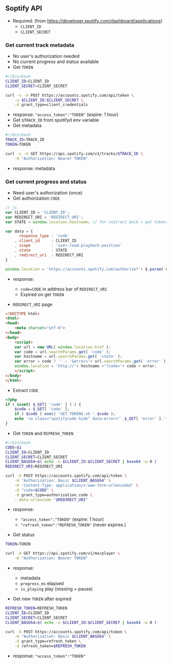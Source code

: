 Soptify API
---

- Required: (from https://developer.spotify.com/dashboard/applications)
	- `CLIENT_ID`
	- `CLIENT_SECRET`

### Get current track metadata
- No user's authorization needed
- No current progress and status available
- Get `TOKEN`
```sh
#!/bin/bash
CLIENT_ID=CLIENT_ID
CLIENT_SECRET=CLIENT_SECRET

curl -s -X POST https://accounts.spotify.com/api/token \
	-u $CLIENT_ID:$CLIENT_SECRET \
	-d grant_type=client_credentials
```
- response: `"access_token":"TOKEN"` (expire: 1 hour)
- Get `$TRACK_ID` from spotifyd env variable
- Get metadata
```sh
#!/bin/bash
TRACK_ID=TRACK_ID
TOKEN=TOKEN

curl -s -X GET https://api.spotify.com/v1/tracks/$TRACK_ID \
	-H "Authorization: Bearer TOKEN"
```
- response: metadata

### Get current progress and status
- Need user's authorization (once)
- Get authorization `CODE`
```js
// js
var CLIENT_ID = 'CLIENT_ID';
var REDIRECT_URI = 'REDIRECT_URI';
var STATE = window.location.hostname; // for redirect back > get tokens

var data = {
	  response_type : 'code'
	, client_id     : CLIENT_ID
	, scope         : 'user-read-playback-position'
	, state         : STATE
	, redirect_uri  : REDIRECT_URI
}

window.location = 'https://accounts.spotify.com/authorize?'+ $.param( data );
```
- response:
	- `code=CODE` in address bar of `REDIRECT_URI`
	- Expired on get `TOKEN`

- `REDIRECT_URI` page 
```html
<!DOCTYPE html>
<html>
<head>
	<meta charset="utf-8">
</head>
<body>
	<script>
	var url = new URL( window.location.href );
	var code = url.searchParams.get( 'code' );
	var hostname = url.searchParams.get( 'state' );
	var error = code ? '' : '&error='+ url.searchParams.get( 'error' );
	window.location = 'http://'+ hostname +'?code='+ code + error;
	</script>
</body>
</html>
```

- Extract `CODE`
```php
<?php
if ( isset( $_GET[ 'code' ] ) ) {
	$code = $_GET[ 'code' ];
	if ( $code ) exec( 'GET_TOKENS.sh '.$code );
	echo '<a class="spotifycode hide" data-error="'.$_GET[ 'error' ].'"></a>';
}
```

- Get `TOKEN` and `REFRESH_TOKEN`
```sh
#!/bin/bash
CODE=$1
CLIENT_ID=CLIENT_ID
CLIENT_SECRET=CLIENT_SECRET
CLIENT_BASE64=$( echo -n $CLIENT_ID:$CLIENT_SECRET | base64 -w 0 )
REDIRECT_URI=REDIRECT_URI

curl -X POST https://accounts.spotify.com/api/token \
	-H "Authorization: Basic $CLIENT_BASE64" \
	-H 'Content-Type: application/x-www-form-urlencoded' \
	-d "code=$CODE" \
	-d grant_type=authorization_code \
	--data-urlencode "$REDIRECT_URI"
```
- response:
	- `"access_token":"TOKEN"` (expire: 1 hour)
	- `"refresh_token":"REFRESH_TOKEN"` (never expires.)

- Get status
```sh
TOKEN=TOKEN

curl -X GET https://api.spotify.com/v1/me/player \
	-H "Authorization: Bearer TOKEN"
```
- response: 
	- metadata
	- `progress_ms` elapsed
	- `is_playing`  play (missing = pause)

- Get new `TOKEN` after expired
```sh
REFRESH_TOKEN=REFRESH_TOKEN
CLIENT_ID=CLIENT_ID
CLIENT_SECRET=CLIENT_SECRET
CLIENT_BASE64=$( echo -n $CLIENT_ID:$CLIENT_SECRET | base64 -w 0 )

curl -X POST https://accounts.spotify.com/api/token \
	-H "Authorization: Basic $CLIENT_BASE64" \
	-d grant_type=refresh_token \
	-d refresh_token=$REFRESH_TOKEN
```
- response: `"access_token":"TOKEN"`
